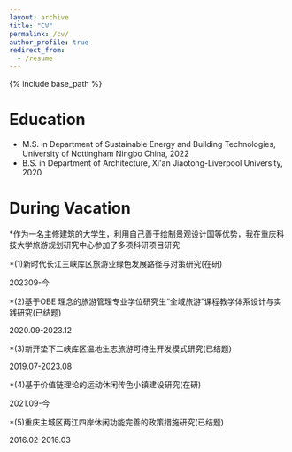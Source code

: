 ```yaml
---
layout: archive
title: "CV"
permalink: /cv/
author_profile: true
redirect_from:
  - /resume
---
```


{% include base_path %}

Education
======
* M.S. in Department of Sustainable Energy and Building Technologies, University of Nottingham Ningbo China, 2022
* B.S. in Department of Architecture, Xi'an Jiaotong-Liverpool University, 2020

During Vacation
======
*作为一名主修建筑的大学生，利用自己善于绘制景观设计国等优势，我在重庆科技大学旅游规划研究中心参加了多项科研项目研究

*(1)新时代长江三峡库区旅游业绿色发展路径与对策研究(在研)

202309-今

*(2)基于OBE 理念的旅游管理专业学位研究生“全域旅游”课程教学体系设计与实践研究(已结题)

2020.09-2023.12

*(3)新开垫下二峡库区温地生志旅游可持生开发模式研究(已结题)

2019.07-2023.08

*(4)基于价值链理论的运动休闲传色小镇建设研究(在研)

2021.09-今

*(5)重庆主城区两江四岸休闲功能完善的政策措施研究(已结题)

2016.02-2016.03
